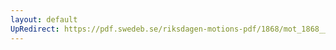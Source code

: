 ```yaml
---
layout: default
UpRedirect: https://pdf.swedeb.se/riksdagen-motions-pdf/1868/mot_1868__ak__00099/mot_1868__ak__00099_001.pdf
---
```

